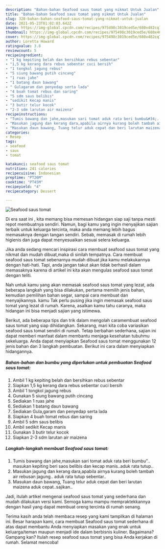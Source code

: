 ```yaml
---
description: "Bahan-bahan Seafood saus tomat yang nikmat Untuk Jualan"
title: "Bahan-bahan Seafood saus tomat yang nikmat Untuk Jualan"
slug: 328-bahan-bahan-seafood-saus-tomat-yang-nikmat-untuk-jualan
date: 2021-05-23T01:02:03.642Z
image: https://img-global.cpcdn.com/recipes/975498c3019ced5e/680x482cq70/seafood-saus-tomat-foto-resep-utama.jpg
thumbnail: https://img-global.cpcdn.com/recipes/975498c3019ced5e/680x482cq70/seafood-saus-tomat-foto-resep-utama.jpg
cover: https://img-global.cpcdn.com/recipes/975498c3019ced5e/680x482cq70/seafood-saus-tomat-foto-resep-utama.jpg
author: Loretta Howard
ratingvalue: 3.8
reviewcount: 5
recipeingredient:
- "1 kg kepiting belah dan bersihkan rebus sebentar"
- "1,5 kg kerang dara rebus sebentar cuci bersih"
- "1 tongkol jagung rebus"
- "5 siung bawang putih cincang"
- "1 ruas jahe"
- "1 batang daun bawang"
- " Gulagaram dan penyedap serta lada"
- "4 buah tomat rebus dan saring"
- "5 sdm saus belibis"
- "sedikit Kecap manis"
- "3 butir telur kocok"
- "2-3 sdm larutan air maizena"
recipeinstructions:
- "Tumis bawang dan jahe,masukan sari tomat aduk rata beri bumbu&#34;.. masukan kepiting beri saos belibis dan kecap manis..aduk rata tutup.."
- "Masukan jagung dan kerang dara,apabila airnya kurang boleh tambah air rebusan jagung.. aduk rata tutup sebentar.."
- "Masukan daun bawang, Tuang telur aduk cepat dan beri larutan maizena aduk cepat..sajikan.."
categories:
- Resep
tags:
- seafood
- saus
- tomat

katakunci: seafood saus tomat 
nutrition: 241 calories
recipecuisine: Indonesian
preptime: "PT26M"
cooktime: "PT45M"
recipeyield: "4"
recipecategory: Dessert

---
```



![Seafood saus tomat](https://img-global.cpcdn.com/recipes/975498c3019ced5e/680x482cq70/seafood-saus-tomat-foto-resep-utama.jpg)

Di era  saat ini , kita memang bisa memesan hidangan siap saji tanpa mesti repot membuatnya sendiri. Namun, bagi kamu yang ingin menyajikan sajian terbaik untuk keluarga tercinta, maka anda memang lebih bagus memasaknya dengan tangan sendiri. Sebab, memasak di rumah lebih higienis dan juga dapat menyesuaikan sesuai selera keluarga.

Jika anda sedang mencari inspirasi cara membuat seafood saus tomat yang nikmat dan mudah dibuat,maka di sinilah tempatnya. Cara membuat seafood saus tomat  sebenarnya mudah dibuat jika kamu melakukannya dengan hati-hati. Tapi, anda jangan takut akan tidak berhasil dalam memasaknya 
karena di artikel ini kita akan mengulas seafood saus tomat dengan teliti.  



Nah untuk kamu yang akan memasak seafood saus tomat yang lezat, ada beberapa langkah yang bisa dilakukan, pertama memilih jenis bahan, kemudian pemilihan bahan segar, sampai cara membuat dan menyajikannya. kamu Tak perlu pusing jika ingin memasak seafood saus tomat yang lezat di rumah. Karena, asalkan kamu  tahu caranya, maka hidangan ini bisa menjadi sajian yang istimewa.

Berikut, ada beberapa tips dan trik dalam mengolah caramembuat seafood saus tomat yang siap dihidangkan. Sekarang, mari kita coba variasikan seafood saus tomat sendiri di rumah. Tetap berbahan sederhana, sajian ini dapat memberi manfaat dalam membantu menjaga kesehatan tubuhmu sekeluarga. Anda dapat menyiapkan Seafood saus tomat menggunakan 12 jenis bahan dan 3 langkah pembuatan. Berikut ini cara dalam menyiapkan hidangannya.

<!--inarticleads1-->

##### Bahan-bahan dan bumbu yang diperlukan untuk pembuatan Seafood saus tomat:

1. Ambil 1 kg kepiting belah dan bersihkan rebus sebentar
1. Siapkan 1,5 kg kerang dara rebus sebentar cuci bersih
1. Ambil 1 tongkol jagung rebus
1. Gunakan 5 siung bawang putih cincang
1. Sediakan 1 ruas jahe
1. Sediakan 1 batang daun bawang
1. Sediakan  Gula,garam dan penyedap serta lada
1. Siapkan 4 buah tomat rebus dan saring
1. Ambil 5 sdm saus belibis
1. Ambil sedikit Kecap manis
1. Gunakan 3 butir telur kocok
1. Siapkan 2-3 sdm larutan air maizena




<!--inarticleads2-->

##### Langkah-langkah membuat Seafood saus tomat:

1. Tumis bawang dan jahe,masukan sari tomat aduk rata beri bumbu&#34;.. masukan kepiting beri saos belibis dan kecap manis..aduk rata tutup..
1. Masukan jagung dan kerang dara,apabila airnya kurang boleh tambah air rebusan jagung.. aduk rata tutup sebentar..
1. Masukan daun bawang, Tuang telur aduk cepat dan beri larutan maizena aduk cepat..sajikan..




Jadi, itulah artikel mengenai  seafood saus tomat  yang sederhana dan mudah dilakukan versi kami. Semoga kamu mampu mempraktekkannya dengan hasil yang dapat membuat oreng tercinta di rumah senang. 

Terima kasih anda telah membaca resep yang kami tampilkan di halaman ini. Besar harapan kami, cara membuat  Seafood saus tomat sederhana di atas dapat membantu Anda menyiapkan masakan yang enak untuk keluarga/teman maupun menjadi ide dalam berbisnis kuliner. Bagaimana? Gampang kan? Itulah resep seafood saus tomat yang bisa Anda kerjakan di rumah. Selamat mencoba!


